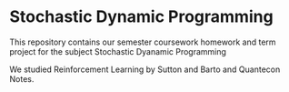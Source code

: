 # Stochastic Dynamic Programming

This repository contains our semester coursework homework and term project for the subject Stochastic Dyanamic Programming

We studied Reinforcement Learning by Sutton and Barto and Quantecon Notes.

